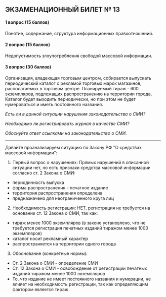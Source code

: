 ## ЭКЗАМЕНАЦИОННЫЙ БИЛЕТ № 13
#### 1 вопрос (15 баллов)
Понятие, содержание, структура информационных правоотношений.

#### 2 вопрос (15 баллов)
Недопустимость злоупотребления свободой массовой информации.

#### 3 вопрос (30 баллов)

Организация, владеющая торговым центром, собирается выпускать периодический каталог с рекламой торговых марок магазинов, располагаемых в торговом центре. Планируемый тираж - 600 экземпляров, подлежащих распространению на территории города. Каталог будет выходить периодически, но при этом не будет нумероваться и иметь постоянного названия.

_Есть ли в данной ситуации нарушения законодательства о СМИ?_

_Необходимо ли регистрировать журнал в качестве СМИ?_

_Обоснуйте ответ ссылками на законодательство о СМИ._

---
Давайте проанализируем ситуацию по Закону РФ "О средствах массовой информации":

1. Первый вопрос о нарушениях:
Прямых нарушений в описанной ситуации нет, но есть признаки средства массовой информации согласно ст. 2 Закона о СМИ:
- периодичность выпуска
- форма распространения - печатное издание
- территория распространения определена
- предназначено для неограниченного круга лиц

2. Необходимость регистрации:
НЕТ, регистрация не требуется на основании ст. 12 Закона о СМИ, так как:
- тираж менее 1000 экземпляров (в законе установлено, что не требуется регистрация печатных изданий тиражом менее 1000 экземпляров)
- каталог носит рекламный характер
- распространяется на территории одного города

3. Обоснование (конкретные нормы):
- Ст. 2 Закона о СМИ - определение СМИ
- Ст. 12 Закона о СМИ - освобождение от регистрации печатных изданий тиражом менее 1000 экземпляров
- То, что издание не имеет постоянного названия и нумерации, не влияет на необходимость регистрации, так как определяющим фактором является тираж

